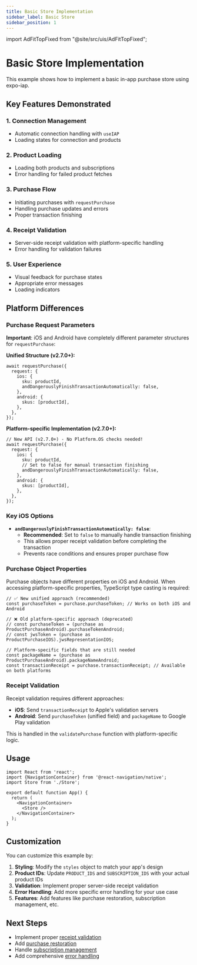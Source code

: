 ```yaml
---
title: Basic Store Implementation
sidebar_label: Basic Store
sidebar_position: 1
---
```


import AdFitTopFixed from "@site/src/uis/AdFitTopFixed";

# Basic Store Implementation

<AdFitTopFixed />

This example shows how to implement a basic in-app purchase store using expo-iap.

## Key Features Demonstrated

### 1. Connection Management

- Automatic connection handling with `useIAP`
- Loading states for connection and products

### 2. Product Loading

- Loading both products and subscriptions
- Error handling for failed product fetches

### 3. Purchase Flow

- Initiating purchases with `requestPurchase`
- Handling purchase updates and errors
- Proper transaction finishing

### 4. Receipt Validation

- Server-side receipt validation with platform-specific handling
- Error handling for validation failures

### 5. User Experience

- Visual feedback for purchase states
- Appropriate error messages
- Loading indicators

## Platform Differences

### Purchase Request Parameters

**Important**: iOS and Android have completely different parameter structures for `requestPurchase`:

**Unified Structure (v2.7.0+):**

```tsx
await requestPurchase({
  request: {
    ios: {
      sku: productId,
      andDangerouslyFinishTransactionAutomatically: false,
    },
    android: {
      skus: [productId],
    },
  },
});
```

**Platform-specific Implementation (v2.7.0+):**

```tsx
// New API (v2.7.0+) - No Platform.OS checks needed!
await requestPurchase({
  request: {
    ios: {
      sku: productId,
      // Set to false for manual transaction finishing
      andDangerouslyFinishTransactionAutomatically: false,
    },
    android: {
      skus: [productId],
    },
  },
});
```

### Key iOS Options

- **`andDangerouslyFinishTransactionAutomatically: false`**:
  - **Recommended**: Set to `false` to manually handle transaction finishing
  - This allows proper receipt validation before completing the transaction
  - Prevents race conditions and ensures proper purchase flow

### Purchase Object Properties

Purchase objects have different properties on iOS and Android. When accessing platform-specific properties, TypeScript type casting is required:

```tsx
// ✅ New unified approach (recommended)
const purchaseToken = purchase.purchaseToken; // Works on both iOS and Android

// ❌ Old platform-specific approach (deprecated)
// const purchaseToken = (purchase as ProductPurchaseAndroid).purchaseTokenAndroid;
// const jwsToken = (purchase as ProductPurchaseIOS).jwsRepresentationIOS;

// Platform-specific fields that are still needed
const packageName = (purchase as ProductPurchaseAndroid).packageNameAndroid;
const transactionReceipt = purchase.transactionReceipt; // Available on both platforms
```

### Receipt Validation

Receipt validation requires different approaches:

- **iOS**: Send `transactionReceipt` to Apple's validation servers
- **Android**: Send `purchaseToken` (unified field) and `packageName` to Google Play validation

This is handled in the `validatePurchase` function with platform-specific logic.

## Usage

```tsx
import React from 'react';
import {NavigationContainer} from '@react-navigation/native';
import Store from './Store';

export default function App() {
  return (
    <NavigationContainer>
      <Store />
    </NavigationContainer>
  );
}
```

## Customization

You can customize this example by:

1. **Styling**: Modify the `styles` object to match your app's design
2. **Product IDs**: Update `PRODUCT_IDS` and `SUBSCRIPTION_IDS` with your actual product IDs
3. **Validation**: Implement proper server-side receipt validation
4. **Error Handling**: Add more specific error handling for your use case
5. **Features**: Add features like purchase restoration, subscription management, etc.

## Next Steps

- Implement proper [receipt validation](../guides/purchases#receipt-validation)
- Add [purchase restoration](../guides/purchases#purchase-restoration)
- Handle [subscription management](../api/methods/core-methods#deeplinktosubscriptions)
- Add comprehensive [error handling](../guides/troubleshooting)
